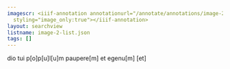 ```yaml
---
imagescr: <iiif-annotation annotationurl="/annotate/annotations/image-2-017.json"
  styling="image_only:true"></iiif-annotation>
layout: searchview
listname: image-2-list.json
tags: []
---
```

dio tui p[o]p[u]l[u]m paupere[m] et egenu[m] [et]